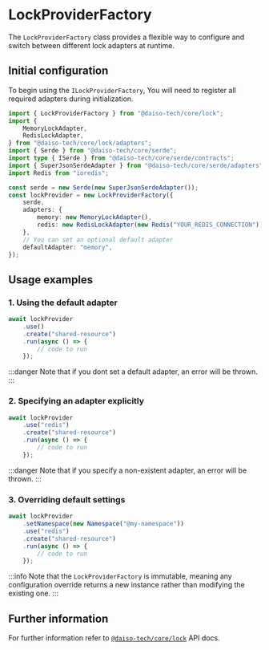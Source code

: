 # LockProviderFactory

The `LockProviderFactory` class provides a flexible way to configure and switch between different lock adapters at runtime.

## Initial configuration

To begin using the `ILockProviderFactory`, You will need to register all required adapters during initialization.

```ts
import { LockProviderFactory } from "@daiso-tech/core/lock";
import {
    MemoryLockAdapter,
    RedisLockAdapter,
} from "@daiso-tech/core/lock/adapters";
import { Serde } from "@daiso-tech/core/serde";
import type { ISerde } from "@daiso-tech/core/serde/contracts";
import { SuperJsonSerdeAdapter } from "@daiso-tech/core/serde/adapters";
import Redis from "ioredis";

const serde = new Serde(new SuperJsonSerdeAdapter());
const lockProvider = new LockProviderFactory({
    serde,
    adapters: {
        memory: new MemoryLockAdapter(),
        redis: new RedisLockAdapter(new Redis("YOUR_REDIS_CONNECTION")),
    },
    // You can set an optional default adapter
    defaultAdapter: "memory",
});
```

## Usage examples

### 1. Using the default adapter

```ts
await lockProvider
    .use()
    .create("shared-resource")
    .run(async () => {
        // code to run
    });
```

:::danger
Note that if you dont set a default adapter, an error will be thrown.
:::

### 2. Specifying an adapter explicitly

```ts
await lockProvider
    .use("redis")
    .create("shared-resource")
    .run(async () => {
        // code to run
    });
```

:::danger
Note that if you specify a non-existent adapter, an error will be thrown.
:::

### 3. Overriding default settings

```ts
await lockProvider
    .setNamespace(new Namespace("@my-namespace"))
    .use("redis")
    .create("shared-resource")
    .run(async () => {
        // code to run
    });
```

:::info
Note that the `LockProviderFactory` is immutable, meaning any configuration override returns a new instance rather than modifying the existing one.
:::

## Further information

For further information refer to [`@daiso-tech/core/lock`](https://yousif-khalil-abdulkarim.github.io/daiso-core/modules/Lock.html) API docs.
